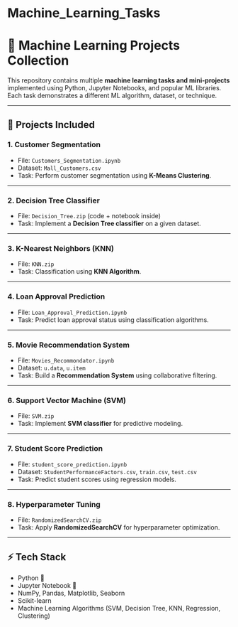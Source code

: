 # Machine_Learning_Tasks
# 🤖 Machine Learning Projects Collection

This repository contains multiple **machine learning tasks and mini-projects** implemented using Python, Jupyter Notebooks, and popular ML libraries.  
Each task demonstrates a different ML algorithm, dataset, or technique.

---

## 📂 Projects Included

### 1. Customer Segmentation
- File: `Customers_Segmentation.ipynb`
- Dataset: `Mall_Customers.csv`
- Task: Perform customer segmentation using **K-Means Clustering**.

---

### 2. Decision Tree Classifier
- File: `Decision_Tree.zip` (code + notebook inside)
- Task: Implement a **Decision Tree classifier** on a given dataset.

---

### 3. K-Nearest Neighbors (KNN)
- File: `KNN.zip`
- Task: Classification using **KNN Algorithm**.

---

### 4. Loan Approval Prediction
- File: `Loan_Approval_Prediction.ipynb`
- Task: Predict loan approval status using classification algorithms.

---

### 5. Movie Recommendation System
- File: `Movies_Recommondator.ipynb`
- Dataset: `u.data`, `u.item`
- Task: Build a **Recommendation System** using collaborative filtering.

---

### 6. Support Vector Machine (SVM)
- File: `SVM.zip`
- Task: Implement **SVM classifier** for predictive modeling.

---

### 7. Student Score Prediction
- File: `student_score_prediction.ipynb`
- Dataset: `StudentPerformanceFactors.csv`, `train.csv`, `test.csv`
- Task: Predict student scores using regression models.

---

### 8. Hyperparameter Tuning
- File: `RandomizedSearchCV.zip`
- Task: Apply **RandomizedSearchCV** for hyperparameter optimization.

---

## ⚡ Tech Stack
- Python 🐍
- Jupyter Notebook 📓
- NumPy, Pandas, Matplotlib, Seaborn
- Scikit-learn
- Machine Learning Algorithms (SVM, Decision Tree, KNN, Regression, Clustering)

